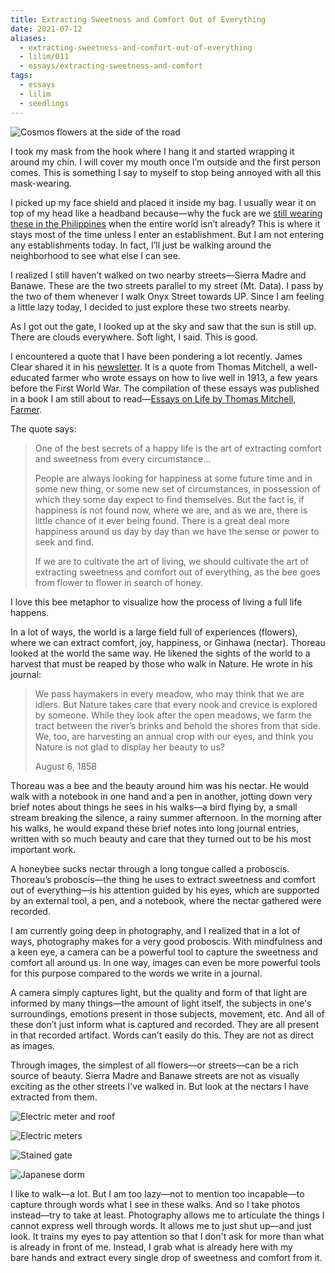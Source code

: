 ```yaml
---
title: Extracting Sweetness and Comfort Out of Everything
date: 2021-07-12
aliases:
  - extracting-sweetness-and-comfort-out-of-everything
  - lilim/011
  - essays/extracting-sweetness-and-comfort
tags:
  - essays
  - lilim
  - seedlings
---
```

![Cosmos flowers at the side of the road](Walking-along-cosmos.jpg)

I took my mask from the hook where I hang it and started wrapping it around my chin. I will cover my mouth once I’m outside and the first person comes. This is something I say to myself to stop being annoyed with all this mask-wearing.

I picked up my face shield and placed it inside my bag. I usually wear it on top of my head like a headband because—why the fuck are we [still wearing these in the Philippines](https://www.rappler.com/nation/review-sought-mandatory-wearing-face-shields-philippines) when the entire world isn’t already? This is where it stays most of the time unless I enter an establishment. But I am not entering any establishments today. In fact, I’ll just be walking around the neighborhood to see what else I can see.

I realized I still haven’t walked on two nearby streets—Sierra Madre and Banawe. These are the two streets parallel to my street (Mt. Data). I pass by the two of them whenever I walk Onyx Street towards UP. Since I am feeling a little lazy today, I decided to just explore these two streets nearby.

As I got out the gate, I looked up at the sky and saw that the sun is still up. There are clouds everywhere. Soft light, I said. This is good.

I encountered a quote that I have been pondering a lot recently. James Clear shared it in his [newsletter](https://jamesclear.com). It is a quote from Thomas Mitchell, a well-educated farmer who wrote essays on how to live well in 1913, a few years before the First World War. The compilation of these essays was published in a book I am still about to read—[Essays on Life by Thomas Mitchell, Farmer](https://www.amazon.com/Essays-Life-Thomas-Mitchell-Farmer-ebook/dp/B01N6DCOK2).

The quote says:

> One of the best secrets of a happy life is the art of extracting comfort and sweetness from every circumstance...
>
> People are always looking for happiness at some future time and in some new thing, or some new set of circumstances, in possession of which they some day expect to find themselves. But the fact is, if happiness is not found now, where we are, and as we are, there is little chance of it ever being found. There is a great deal more happiness around us day by day than we have the sense or power to seek and find.
>
> If we are to cultivate the art of living, we should cultivate the art of extracting sweetness and comfort out of everything, as the bee goes from flower to flower in search of honey.

I love this bee metaphor to visualize how the process of living a full life happens.

In a lot of ways, the world is a large field full of experiences (flowers), where we can extract comfort, joy, happiness, or Ginhawa (nectar). Thoreau looked at the world the same way. He likened the sights of the world to a harvest that must be reaped by those who walk in Nature. He wrote in his journal:

> We pass haymakers in every meadow, who may think that we are idlers. But Nature takes care that every nook and crevice is explored by someone. While they look after the open meadows, we farm the tract between the river’s brinks and behold the shores from that side. We, too, are harvesting an annual crop with our eyes, and think you Nature is not glad to display her beauty to us?
>
> August 6, 1858

Thoreau was a bee and the beauty around him was his nectar. He would walk with a notebook in one hand and a pen in another, jotting down very brief notes about things he sees in his walks—a bird flying by, a small stream breaking the silence, a rainy summer afternoon. In the morning after his walks, he would expand these brief notes into long journal entries, written with so much beauty and care that they turned out to be his most important work.

A honeybee sucks nectar through a long tongue called a proboscis. Thoreau’s proboscis—the thing he uses to extract sweetness and comfort out of everything—is his attention guided by his eyes, which are supported by an external tool, a pen, and a notebook, where the nectar gathered were recorded.

I am currently going deep in photography, and I realized that in a lot of ways, photography makes for a very good proboscis. With mindfulness and a keen eye, a camera can be a powerful tool to capture the sweetness and comfort all around us. In one way, images can even be more powerful tools for this purpose compared to the words we write in a journal.

A camera simply captures light, but the quality and form of that light are informed by many things—the amount of light itself, the subjects in one's surroundings, emotions present in those subjects, movement, etc. And all of these don’t just inform what is captured and recorded. They are all present in that recorded artifact. Words can’t easily do this. They are not as direct as images.

Through images, the simplest of all flowers—or streets—can be a rich source of beauty. Sierra Madre and Banawe streets are not as visually exciting as the other streets I've walked in. But look at the nectars I have extracted from them.

![Electric meter and roof](Electric-meter-and-roof.jpg "Sky, trees, roof, meter")

![Electric meters](Electric-meters.jpg "More meters...")

![Stained gate](Stained-gate.jpg "A gate that has seen years")

![Japanese dorm](Japanese-dorm.jpg "A Japanese-themed dormitory")

I like to walk—a lot. But I am too lazy—not to mention too incapable—to capture through words what I see in these walks. And so I take photos instead—try to take at least. Photography allows me to articulate the things I cannot express well through words. It allows me to just shut up—and just look. It trains my eyes to pay attention so that I don't ask for more than what is already in front of me. Instead, I grab what is already here with my bare hands and extract every single drop of sweetness and comfort from it.
